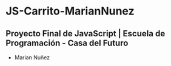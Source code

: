 # JS-Carrito-MarianNunez

## Proyecto Final de JavaScript | Escuela de Programación - Casa del Futuro 

- Marian Nuñez
